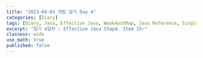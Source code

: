 ```yaml
---
title: "2023-04-03 개발 일기 Day 4"
categories: [Diary]
tags: [Diary, Java, Effective Java, WeakHashMap, Java Reference, Singleton]
excerpt: "일기 4일차 : Effective Java Chap4. Item 15~"
classess: wide
use_math: true
published: false
---
```


